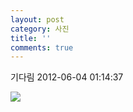 ```yaml
---
layout: post
category: 사진
title: ''
comments: true
---
```

기다림
2012-06-04 01:14:37


  

![][link0]

  


[link0]:https://t1.daumcdn.net/cfile/tistory/20162B504FCB8D520E
